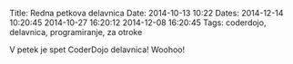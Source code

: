 Title: Redna petkova delavnica
Date: 2014-10-13 10:22
Dates: 2014-12-14 10:20:45
       2014-10-27 16:20:12
       2014-12-08 16:20:45
Tags: coderdojo, delavnica, programiranje, za otroke

V petek je spet CoderDojo delavnica! Woohoo!

